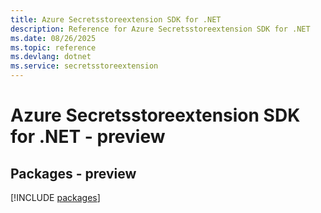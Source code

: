 ```yaml
---
title: Azure Secretsstoreextension SDK for .NET
description: Reference for Azure Secretsstoreextension SDK for .NET
ms.date: 08/26/2025
ms.topic: reference
ms.devlang: dotnet
ms.service: secretsstoreextension
---
```

# Azure Secretsstoreextension SDK for .NET - preview
## Packages - preview
[!INCLUDE [packages](secretsstoreextension-index.md)]